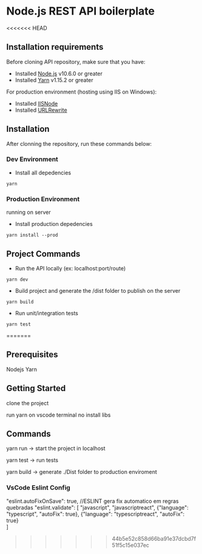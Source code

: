 # Node.js REST API boilerplate

<<<<<<< HEAD
## Installation requirements

Before cloning API repository, make sure that you have:

 - Installed [Node.js](https://nodejs.org/en/download/) v10.6.0 or greater
 - Installed [Yarn](https://yarnpkg.com/en/docs/install#windows-stable) v1.15.2 or greater

For production environment (hosting using IIS on Windows):
- Installed [IISNode](https://github.com/tjanczuk/iisnode)
- Installed [URLRewrite](https://www.iis.net/downloads/microsoft/url-rewrite)

## Installation

After clonning the repository, run these commands below:

### Dev Environment

- Install all depedencies
```
yarn
```

### Production Environment

running on server

- Install production depedencies
```
yarn install --prod
```

## Project Commands

- Run the API locally (ex: localhost:port/route)
```
yarn dev
```

- Build project and generate the /dist folder to publish on the server
```
yarn build
```

- Run unit/integration tests
```
yarn test
```
=======
## Prerequisites
Nodejs
Yarn

## Getting Started
clone the project

run yarn on vscode terminal no install libs

## Commands
yarn run -> start the project in localhost

yarn test -> run tests

yarn build -> generate ./Dist folder to production enviroment

### VsCode Eslint Config
"eslint.autoFixOnSave": true, //ESLINT gera fix automatico em regras quebradas
"eslint.validate": [
    "javascript",
    "javascriptreact",
    {"language": "typescript", "autoFix": true},
    {"language": "typescriptreact", "autoFix": true}        
]
>>>>>>> 44b5e52c858d66ba91e37dcbd7f51f5c15e037ec
